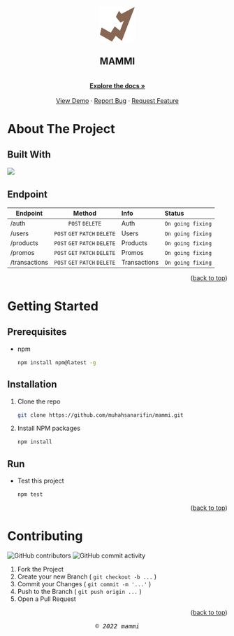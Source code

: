 <a id="readme-top"></a>

<!-- <div align="center"> 
  <h2>MAMMI - BACKEND</h2>
</div> -->

<!-- PROJECT LOGO -->
<br />
<div align="center">
  <a href="#">
    <img src="src/assets/images/mammi-logo.png" alt="MAMMI" width="80" height="80">
  </a>

  <h2 align="center">MAMMI</h2>

  <p align="center">
    <br />
    <a href="https://documenter.getpostman.com/view/16092081/2s847ESaDX"><strong>Explore the docs »</strong></a>
    <br />
    <br />
    <a href="#">View Demo</a>
    ·
    <a href="#">Report Bug</a>
    ·
    <a href="#">Request Feature</a>
  </p>
</div>





<!-- TABLE OF CONTENTS -->
<!-- <details>
  <summary>Table of Contents</summary>
  <ol>
    <li>
      <a href="#about-the-project">About The Project</a>
      <ul>
        <li><a href="#built-with">Built With</a></li>
      </ul>
    </li>
    <li>
      <a href="#getting-started">Getting Started</a>
      <ul>
        <li><a href="#prerequisites">Prerequisites</a></li>
        <li><a href="#installation">Installation</a></li>
      </ul>
    </li>
    <li><a href="#usage">Usage</a></li>
    <li><a href="#roadmap">Roadmap</a></li>
    <li><a href="#contributing">Contributing</a></li>
    <li><a href="#license">License</a></li>
    <li><a href="#contact">Contact</a></li>
    <li><a href="#acknowledgments">Acknowledgments</a></li>
  </ol>
</details> -->






<!-- ABOUT THE PROJECT -->
# About The Project 

## Built With

<p align="left">
  <a href="https://skillicons.dev">
    <img src="https://skillicons.dev/icons?i=express,postgresql,nodejs" />
  </a>
</p>






## Endpoint

| Endpoint      |            Method             | Info         |       Status      |
| ------------  | :---------------------------: | :----------- |:----------------- |
| /auth         |        `POST` `DELETE`        | Auth         | `On going fixing` |
| /users        | `POST` `GET` `PATCH` `DELETE` | Users        | `On going fixing` |
| /products     | `POST` `GET` `PATCH` `DELETE` | Products     | `On going fixing` |
| /promos       | `POST` `GET` `PATCH` `DELETE` | Promos       | `On going fixing` |
| /transactions | `POST` `GET` `PATCH` `DELETE` | Transactions | `On going fixing` |

<p align="right">(<a href="#readme-top">back to top</a>)</p>



<!-- GETTING STARTED -->
# Getting Started



## Prerequisites


* npm
  ```sh
  npm install npm@latest -g
  ```




## Installation


1. Clone the repo
   ```sh
   git clone https://github.com/muhahsanarifin/mammi.git
   ```
2. Install NPM packages
   ```sh
   npm install
   ```

## Run
* Test this project
  ```sh
  npm test
  ```

<p align="right">(<a href="#readme-top">back to top</a>)</p>



<!-- # Usage

For more examples, please refer to the [Documentation](https://example.com)

<p align="right">(<a href="#readme-top">back to top</a>)</p> -->



<!-- ROADMAP -->
<!-- # Roadmap

- [x] Add Changelog
- [x] Add back to top links
- [ ] Add Additional Templates w/ Examples
- [ ] Add "components" document to easily copy & paste sections of the readme
- [ ] Multi-language Support
    - [ ] Chinese
    - [ ] Spanish -->

<!-- <p align="right">(<a href="#readme-top">back to top</a>)</p> -->



<!-- CONTRIBUTING -->
# Contributing

![GitHub contributors](https://img.shields.io/github/contributors/muhahsanarifin/mammi-be?style=flat-square) ![GitHub commit activity](https://img.shields.io/github/commit-activity/w/muhahsanarifin/mammi-be?style=flat-square)


1. Fork the Project
2. Create your new Branch ( `git checkout -b ...` )
3. Commit your Changes ( `git commit -m '...'` )
4. Push to the Branch ( `git push origin ...` )
5. Open a Pull Request


<p align="right">(<a href="#readme-top">back to top</a>)</p>





<!-- CONTACT -->
<!-- # Contact

Your Name - []() -->

<!-- <p align="right">(<a href="#readme-top">back to top</a>)</p> -->





<p align="center"> <samp><i>&copy; 2022 mammi</i></samp> </p>
